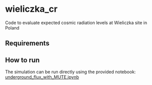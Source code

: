 # wieliczka_cr
Code to evaluate expected cosmic radiation levels at Wieliczka site in Poland

## Requirements

## How to run

The simulation can be run directly using the provided notebook: [underground_flux_with_MUTE.ipynb](https://github.com/pkalaczynski/wieliczka_cr/blob/main/underground_flux_with_MUTE.ipynb)
